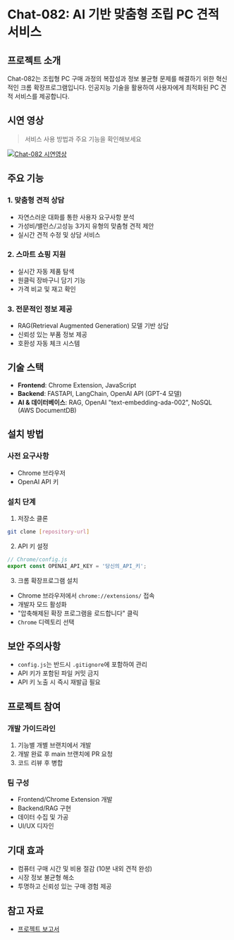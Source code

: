 # Chat-082: AI 기반 맞춤형 조립 PC 견적 서비스

## 프로젝트 소개

Chat-082는 조립형 PC 구매 과정의 복잡성과 정보 불균형 문제를 해결하기 위한 혁신적인 크롬 확장프로그램입니다. 인공지능 기술을 활용하여 사용자에게 최적화된 PC 견적 서비스를 제공합니다.

## 시연 영상
> 서비스 사용 방법과 주요 기능을 확인해보세요

[![Chat-082 시연영상](시연영상_썸네일_이미지_경로)](유튜브_영상_링크)

## 주요 기능

### 1. 맞춤형 견적 상담
- 자연스러운 대화를 통한 사용자 요구사항 분석
- 가성비/밸런스/고성능 3가지 유형의 맞춤형 견적 제안
- 실시간 견적 수정 및 상담 서비스

### 2. 스마트 쇼핑 지원
- 실시간 자동 제품 탐색
- 원클릭 장바구니 담기 기능
- 가격 비교 및 재고 확인

### 3. 전문적인 정보 제공
- RAG(Retrieval Augmented Generation) 모델 기반 상담
- 신뢰성 있는 부품 정보 제공
- 호환성 자동 체크 시스템

## 기술 스택

- **Frontend**: Chrome Extension, JavaScript
- **Backend**: FASTAPI, LangChain, OpenAI API (GPT-4 모델)
- **AI & 데이터베이스**: RAG, OpenAI "text-embedding-ada-002", NoSQL (AWS DocumentDB)

## 설치 방법

### 사전 요구사항
- Chrome 브라우저
- OpenAI API 키

### 설치 단계
1. 저장소 클론
```bash
git clone [repository-url]
```

2. API 키 설정
```javascript
// Chrome/config.js
export const OPENAI_API_KEY = '당신의_API_키';
```

3. 크롬 확장프로그램 설치
- Chrome 브라우저에서 `chrome://extensions/` 접속
- 개발자 모드 활성화
- "압축해제된 확장 프로그램을 로드합니다" 클릭
- `Chrome` 디렉토리 선택

## 보안 주의사항

- `config.js`는 반드시 `.gitignore`에 포함하여 관리
- API 키가 포함된 파일 커밋 금지
- API 키 노출 시 즉시 재발급 필요

## 프로젝트 참여

### 개발 가이드라인
1. 기능별 개별 브랜치에서 개발
2. 개발 완료 후 main 브랜치에 PR 요청
3. 코드 리뷰 후 병합

### 팀 구성
- Frontend/Chrome Extension 개발
- Backend/RAG 구현
- 데이터 수집 및 가공
- UI/UX 디자인

## 기대 효과

- 컴퓨터 구매 시간 및 비용 절감 (10분 내외 견적 완성)
- 시장 정보 불균형 해소
- 투명하고 신뢰성 있는 구매 경험 제공

## 참고 자료

- [프로젝트 보고서](https://docs.google.com/document/u/1/d/1O05Q06-aaC--19eQLkiT3rnmLOSTyPLa67kFXkYSFoI/mobilebasic)

